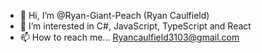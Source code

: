 - 👋 Hi, I’m @Ryan-Giant-Peach (Ryan Caulfield)
- 👀 I’m interested in C#, JavaScript, TypeScript and React
- 📫 How to reach me... Ryancaulfield3103@gmail.com

<!---
Ryan-Giant-Peach/Ryan-Giant-Peach is a ✨ special ✨ repository because its `README.md` (this file) appears on your GitHub profile.
You can click the Preview link to take a look at your changes.
--->
